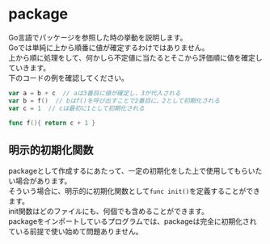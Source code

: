 # package
Go言語でパッケージを参照した時の挙動を説明します。  
Goでは単純に上から順番に値が確定するわけではありません。  
上から順に処理をして、何かしら不定値に当たるとそこから評価順に値を確定していきます。  
下のコードの例を確認してください。  

```go
var a = b + c  // aは3番目に値が確定し、3が代入される
var b = f()  // bはf()を呼び出すことで2番目に、2として初期化される
var c = 1  // cは最初に1として初期化される

func f(){ return c + 1 }
```

## 明示的初期化関数
packageとして作成するにあたって、一定の初期化をした上で使用してもらいたい場合があります。  
そういう場合に、明示的に初期化関数として`func init()`を定義することができます。  
init関数はどのファイルにも、何個でも含めることができます。  
packageをインポートしているプログラムでは、packageは完全に初期化されている前提で使い始めて問題ありません。  

